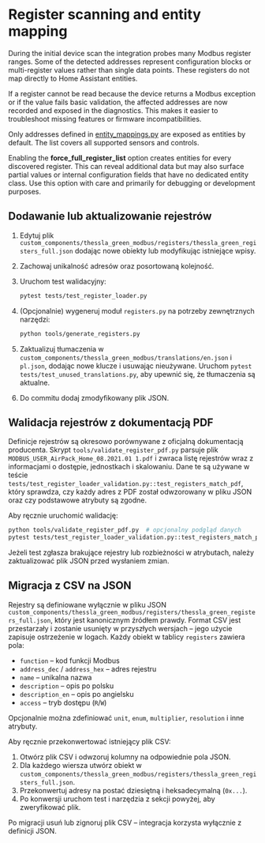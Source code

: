 # Register scanning and entity mapping

During the initial device scan the integration probes many Modbus register ranges. Some of
the detected addresses represent configuration blocks or multi-register values rather than
single data points. These registers do not map directly to Home Assistant entities.

If a register cannot be read because the device returns a Modbus exception or if the value
fails basic validation, the affected addresses are now recorded and exposed in the
diagnostics. This makes it easier to troubleshoot missing features or firmware
incompatibilities.

Only addresses defined in [entity_mappings.py](../custom_components/thessla_green_modbus/entity_mappings.py)
are exposed as entities by default. The list covers all supported sensors and controls.

Enabling the **force_full_register_list** option creates entities for every discovered
register. This can reveal additional data but may also surface partial values or internal
configuration fields that have no dedicated entity class. Use this option with care and
primarily for debugging or development purposes.

## Dodawanie lub aktualizowanie rejestrów

1. Edytuj plik `custom_components/thessla_green_modbus/registers/thessla_green_registers_full.json` dodając nowe obiekty
   lub modyfikując istniejące wpisy.
2. Zachowaj unikalność adresów oraz posortowaną kolejność.
3. Uruchom test walidacyjny:

   ```bash
   pytest tests/test_register_loader.py
   ```

4. (Opcjonalnie) wygeneruj moduł `registers.py` na potrzeby zewnętrznych narzędzi:

   ```bash
   python tools/generate_registers.py
   ```

5. Zaktualizuj tłumaczenia w `custom_components/thessla_green_modbus/translations/en.json` i `pl.json`,
   dodając nowe klucze i usuwając nieużywane. Uruchom `pytest tests/test_unused_translations.py`, aby
   upewnić się, że tłumaczenia są aktualne.
6. Do commitu dodaj zmodyfikowany plik JSON.

## Walidacja rejestrów z dokumentacją PDF

Definicje rejestrów są okresowo porównywane z oficjalną dokumentacją
producenta. Skrypt `tools/validate_register_pdf.py` parsuje plik
`MODBUS_USER_AirPack_Home_08.2021.01 1.pdf` i zwraca listę rejestrów wraz z
informacjami o dostępie, jednostkach i skalowaniu. Dane te są używane w teście
`tests/test_register_loader_validation.py::test_registers_match_pdf`, który
sprawdza, czy każdy adres z PDF został odwzorowany w pliku JSON oraz czy
podstawowe atrybuty są zgodne.

Aby ręcznie uruchomić walidację:

```bash
python tools/validate_register_pdf.py  # opcjonalny podgląd danych
pytest tests/test_register_loader_validation.py::test_registers_match_pdf
```

Jeżeli test zgłasza brakujące rejestry lub rozbieżności w atrybutach,
należy zaktualizować plik JSON przed wysłaniem zmian.

## Migracja z CSV na JSON
Rejestry są definiowane wyłącznie w pliku JSON
`custom_components/thessla_green_modbus/registers/thessla_green_registers_full.json`,
który jest kanonicznym źródłem prawdy.
Format CSV jest przestarzały i zostanie usunięty w przyszłych wersjach – jego
użycie zapisuje ostrzeżenie w logach. Każdy obiekt w tablicy `registers` zawiera pola:

- `function` – kod funkcji Modbus
- `address_dec` / `address_hex` – adres rejestru
- `name` – unikalna nazwa
- `description` – opis po polsku
- `description_en` – opis po angielsku
- `access` – tryb dostępu (`R`/`W`)

Opcjonalnie można zdefiniować `unit`, `enum`, `multiplier`, `resolution` i inne
atrybuty.

Aby ręcznie przekonwertować istniejący plik CSV:

1. Otwórz plik CSV i odwzoruj kolumny na odpowiednie pola JSON.
2. Dla każdego wiersza utwórz obiekt w `custom_components/thessla_green_modbus/registers/thessla_green_registers_full.json`.
3. Przekonwertuj adresy na postać dziesiętną i heksadecymalną (`0x...`).
4. Po konwersji uruchom test i narzędzia z sekcji powyżej, aby zweryfikować plik.

Po migracji usuń lub zignoruj plik CSV – integracja korzysta wyłącznie z definicji JSON.
